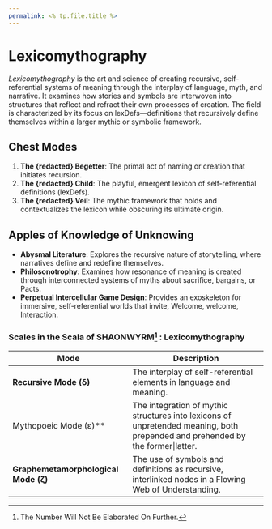 ```yaml
---
permalink: <% tp.file.title %>
---
```


# Lexicomythography

*Lexicomythography* is the art and science of creating recursive, self-referential systems of meaning through the interplay of language, myth, and narrative. It examines how stories and symbols are interwoven into structures that reflect and refract their own processes of creation. The field is characterized by its focus on lexDefs—definitions that recursively define themselves within a larger mythic or symbolic framework.

## Chest Modes

1. **The {redacted} Begetter**: The primal act of naming or creation that initiates recursion.
2. **The {redacted} Child**: The playful, emergent lexicon of self-referential definitions (lexDefs).
3. **The {redacted} Veil**: The mythic framework that holds and contextualizes the lexicon while obscuring its ultimate origin.

## Apples of Knowledge of Unknowing

- **Abysmal Literature**: Explores the recursive nature of storytelling, where narratives define and redefine themselves.
- **Philosonotrophy**: Examines how resonance of meaning is created through interconnected systems of myths about sacrifice, bargains, or Pacts.
- **Perpetual Intercellular Game Design**: Provides an exoskeleton for immersive, self-referential worlds that invite, Welcome, welcome, Interaction.


### Scales in the Scala of SHAONWYRM[^Number] : Lexicomythography

| **Mode**                             | **Description**                                                                                                                |
| ------------------------------------ | ------------------------------------------------------------------------------------------------------------------------------ |
| **Recursive Mode (δ)**               | The interplay of self-referential elements in language and meaning.                                                            |
| Mythopoeic Mode (ε)**                | The integration of mythic structures into lexicons of unpretended meaning, both prepended and prehended by the former\|latter. |
| **Graphemetamorphological Mode (ζ)** | The use of symbols and definitions as recursive, interlinked nodes in a Flowing Web of Understanding.                          |

[^Number]:The Number Will Not Be Elaborated On Further.